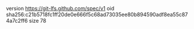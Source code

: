 version https://git-lfs.github.com/spec/v1
oid sha256:c21b5718fc1ff20de0e666f5c68ad73035ee80b894590adf8ea55c874a7c2ff6
size 78
